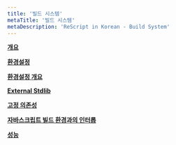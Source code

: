 ```yaml
---
title: '빌드 시스템'
metaTitle: '빌드 시스템'
metaDescription: 'ReScript in Korean - Build System'
---
```


**[개요](/Build-System/01-Overview)**

**[환경설정](/Build-System/02-Configuration)**

**[환경설정 개요](/Build-System/03-Configuration-Schema)**

**[External Stdlib](/Build-System/04-External-Stdlib)**

**[고정 의존성](/Build-System/05-Pinned-Dependencies)**

**[자바스크립트 빌드 환경과의 인터롭](/Build-System/06-Interop-with-JS-Build-Systems)**

**[성능](/Build-System/07-Performance)**
